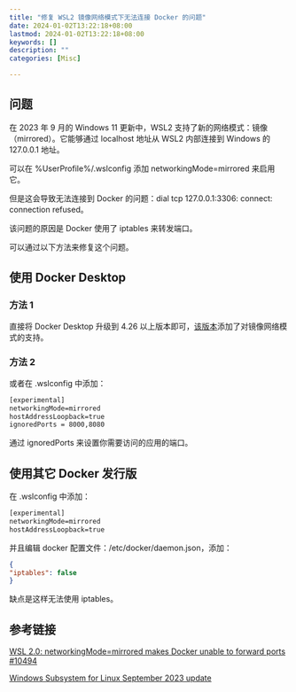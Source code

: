 ```yaml
---
title: "修复 WSL2 镜像网络模式下无法连接 Docker 的问题"
date: 2024-01-02T13:22:18+08:00
lastmod: 2024-01-02T13:22:18+08:00
keywords: []
description: ""
categories: [Misc]

---
```


<!--more-->

## 问题

在 2023 年 9 月的 Windows 11 更新中，WSL2 支持了新的网络模式：镜像（mirrored）。它能够通过 localhost 地址从 WSL2 内部连接到 Windows 的 127.0.0.1 地址。

可以在 %UserProfile%/.wslconfig 添加 networkingMode=mirrored 来启用它。

但是这会导致无法连接到 Docker 的问题：dial tcp 127.0.0.1:3306: connect: connection refused。

该问题的原因是 Docker 使用了 iptables 来转发端口。

可以通过以下方法来修复这个问题。

## 使用 Docker Desktop

### 方法 1

直接将 Docker Desktop 升级到 4.26 以上版本即可，[该版本](https://docs.docker.com/desktop/release-notes/#for-windows-1 "该版本")添加了对镜像网络模式的支持。

### 方法 2

或者在 .wslconfig 中添加：

```txt
[experimental]
networkingMode=mirrored
hostAddressLoopback=true
ignoredPorts = 8000,8080
```

通过 ignoredPorts 来设置你需要访问的应用的端口。

## 使用其它 Docker 发行版

在 .wslconfig 中添加：

```txt
[experimental]
networkingMode=mirrored
hostAddressLoopback=true
```

并且编辑 docker 配置文件：/etc/docker/daemon.json，添加：

```json
{
"iptables": false
}
```

缺点是这样无法使用 iptables。

## 参考链接

[WSL 2.0: networkingMode=mirrored makes Docker unable to forward ports #10494](https://github.com/microsoft/WSL/issues/10494 "WSL 2.0: networkingMode=mirrored makes Docker unable to forward ports #10494")

[Windows Subsystem for Linux September 2023 update](https://devblogs.microsoft.com/commandline/windows-subsystem-for-linux-september-2023-update/ "Windows Subsystem for Linux September 2023 update")